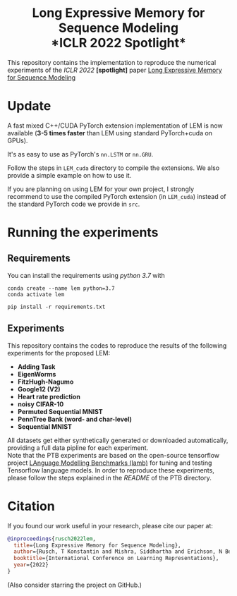 <h1 align='center'> Long Expressive Memory for Sequence Modeling<br>
    *ICLR 2022 Spotlight* </h1>


This repository contains the implementation to reproduce the numerical experiments 
of the *ICLR 2022* **[spotlight]** 
paper [Long Expressive Memory for Sequence Modeling](https://openreview.net/forum?id=vwj6aUeocyf)


# Update</h1> 
A fast mixed C++/CUDA PyTorch extension implementation of LEM is 
now available (**3-5 times faster** than LEM using standard PyTorch+cuda on GPUs).

It's as easy to use as PyTorch's `nn.LSTM` or `nn.GRU`.

Follow the steps in `LEM_cuda` directory to compile the extensions. 
We also provide a simple example on how to use it.

If you are planning on using LEM for your own project, I strongly recommend to use the 
compiled PyTorch extension (in `LEM_cuda`)
instead of the standard PyTorch code we provide in `src`. 

# Running the experiments

## Requirements
You can install the requirements using *python 3.7* with
```
conda create --name lem python=3.7
conda activate lem

pip install -r requirements.txt
```

## Experiments

This repository contains the codes to reproduce the results 
of the following experiments for the proposed LEM:

  - **Adding Task** 
  - **EigenWorms** 
  - **FitzHugh-Nagumo** 
  - **Google12 (V2)**
  - **Heart rate prediction**
  - **noisy CIFAR-10**
  - **Permuted Sequential MNIST**
  - **PennTree Bank (word- and char-level)**
  - **Sequential MNIST**

All datasets get either synthetically generated or downloaded automatically, 
providing a full data pipline for each experiment. <br>
Note that the PTB experiments are based on the open-source tensorflow project 
[LAnguage Modelling Benchmarks (lamb)](https://github.com/deepmind/lamb)
for tuning and testing Tensorflow language models. 
In order to reproduce these experiments, 
please follow the steps explained in the *README* of the PTB directory.



# Citation
If you found our work useful in your research, please cite our paper at:
```bibtex
@inproceedings{rusch2022lem,
  title={Long Expressive Memory for Sequence Modeling},
  author={Rusch, T Konstantin and Mishra, Siddhartha and Erichson, N Benjamin and Mahoney, Michael W},
  booktitle={International Conference on Learning Representations},
  year={2022}
}
```
(Also consider starring the project on GitHub.)
